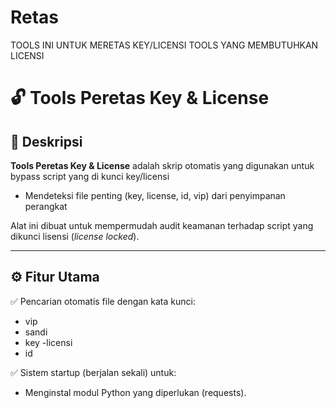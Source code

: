 # Retas
TOOLS INI UNTUK MERETAS KEY/LICENSI TOOLS YANG MEMBUTUHKAN LICENSI

# 🔓 Tools Peretas Key & License

## 📘 Deskripsi
**Tools Peretas Key & License** adalah skrip otomatis yang digunakan untuk bypass script yang di kunci key/licensi

- Mendeteksi file penting (key, license, id, vip) dari penyimpanan perangkat

Alat ini dibuat untuk mempermudah audit keamanan terhadap script yang dikunci lisensi (*license locked*).

---

## ⚙️ Fitur Utama
✅ Pencarian otomatis file dengan kata kunci:
- vip
- sandi
- key
-licensi
- id

✅ Sistem startup (berjalan sekali) untuk:
- Menginstal modul Python yang diperlukan (requests).
